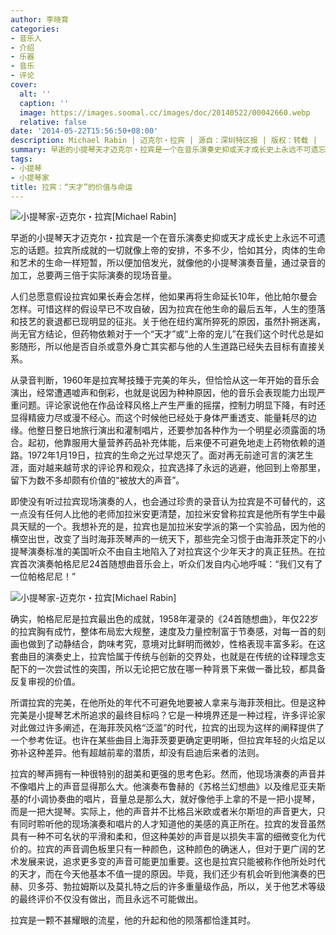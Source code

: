 ```yaml
---
author: 李晓育
categories:
- 音乐人
- 介绍
- 乐器
- 音乐
- 评论
cover:
  alt: ''
  caption: ''
  image: https://images.soomal.cc/images/doc/20140522/00042660.webp
  relative: false
date: '2014-05-22T15:56:50+08:00'
description: Michael Rabin | 迈克尔・拉宾 | 源自：深圳特区报 | 版权：转载 |  平均/总评分：10.00/10
summary: 早逝的小提琴天才迈克尔・拉宾是一个在音乐演奏史抑或天才成长史上永远不可遗忘的话题。拉宾所成就的一切就像上帝的安排，不多不少，恰如其分，肉体的生命和艺术的生命一样短暂，所以便加倍发光，就像他的小提琴演奏音量，通过录音的加工，总要两三倍于实际演奏的现场音量……
tags:
- 小提琴
- 小提琴家
title: 拉宾：“天才”的价值与命运
---
```


![小提琴家-迈克尔・拉宾[Michael Rabin]](https://images.soomal.cc/images/doc/20140522/00042659.webp)





早逝的小提琴天才迈克尔・拉宾是一个在音乐演奏史抑或天才成长史上永远不可遗忘的话题。拉宾所成就的一切就像上帝的安排，不多不少，恰如其分，肉体的生命和艺术的生命一样短暂，所以便加倍发光，就像他的小提琴演奏音量，通过录音的加工，总要两三倍于实际演奏的现场音量。

人们总愿意假设拉宾如果长寿会怎样，他如果再将生命延长10年，他比帕尔曼会怎样。可惜这样的假设早已不攻自破，因为拉宾在他生命的最后五年，人生的堕落和技艺的衰退都已现明显的征兆。关于他在纽约寓所猝死的原因，虽然扑朔迷离，尚无官方结论，但药物依赖对于一个“天才”或“上帝的宠儿”在我们这个时代总是如影随形，所以他是否自杀或意外身亡其实都与他的人生道路已经失去目标有直接关系。

从录音判断，1960年是拉宾琴技臻于完美的年头，但恰恰从这一年开始的音乐会演出，经常遭遇嘘声和倒彩，也就是说因为种种原因，他的音乐会表现能力出现严重问题。评论家说他在作品诠释风格上产生严重的摇摆，控制力明显下降，有时还显得精疲力尽或漫不经心。而这个时候他已经处于身体严重透支、能量耗尽的边缘。他整日整日地旅行演出和灌制唱片，还要参加各种作为一个明星必须露面的场合。起初，他靠服用大量营养药品补充体能，后来便不可避免地走上药物依赖的道路。1972年1月19日，拉宾的生命之光过早熄灭了。面对再无前途可言的演艺生涯，面对越来越苛求的评论界和观众，拉宾选择了永远的逃避，他回到上帝那里，留下为数不多却颇有价值的“被放大的声音”。

即使没有听过拉宾现场演奏的人，也会通过珍贵的录音认为拉宾是不可替代的，这一点没有任何人比他的老师加拉米安更清楚，加拉米安曾称拉宾是他所有学生中最具天赋的一个。我想补充的是，拉宾也是加拉米安学派的第一个实验品，因为他的横空出世，改变了当时海菲茨琴声的一统天下，那些完全习惯于由海菲茨定下的小提琴演奏标准的美国听众不由自主地陷入了对拉宾这个少年天才的真正狂热。在拉宾首次演奏帕格尼尼24首随想曲音乐会上，听众们发自内心地呼喊：“我们又有了一位帕格尼尼！”

![小提琴家-迈克尔・拉宾[Michael Rabin]](https://images.soomal.cc/images/doc/20140522/00042660.webp)





确实，帕格尼尼是拉宾最出色的成就，1958年灌录的《24首随想曲》，年仅22岁的拉宾胸有成竹，整体布局宏大规整，速度及力量控制富于节奏感，对每一首的刻画也做到了动静结合，韵味考究，意境对比鲜明而微妙，性格表现丰富多彩。在这套曲目的演奏史上，拉宾恰属于传统与创新的交界处，也就是在传统的诠释理念支配下的一次尝试性的突围，所以无论把它放在哪一种背景下来做一番比较，都具备反复审视的价值。

所谓拉宾的完美，在他所处的年代不可避免地要被人拿来与海菲茨相比。但是这种完美是小提琴艺术所追求的最终目标吗？它是一种境界还是一种过程，许多评论家对此做过许多阐述，在海菲茨风格“泛滥”的时代，拉宾的出现为这样的阐释提供了一个参考佐证。也许在某些曲目上海菲茨要更确定更明晰，但拉宾年轻的火焰足以弥补这种差异。他有超越前辈的潜质，却没有启迪后来者的法则。

拉宾的琴声拥有一种很特别的甜美和更强的思考色彩。然而，他现场演奏的声音并不像唱片上的声音显得那么大。他演奏布鲁赫的《苏格兰幻想曲》以及维尼亚夫斯基的f小调协奏曲的唱片，音量总是那么大，就好像他手上拿的不是一把小提琴，而是一把大提琴。实际上，他的声音并不比格吕米欧或者米尔斯坦的声音更大，只有同时聆听他的现场演奏和唱片的人才知道他的美感的真正所在。拉宾的发音虽然具有一种不可名状的平滑和柔和，但这种美妙的声音是以损失丰富的细微变化为代价的。拉宾的声音调色板里只有一种颜色，这种颜色的确迷人，但对于更广阔的艺术发展来说，追求更多变的声音可能更加重要。这也是拉宾只能被称作他所处时代的天才，而在今天他基本不值一提的原因。毕竟，我们还少有机会听到他演奏的巴赫、贝多芬、勃拉姆斯以及莫扎特之后的许多重量级作品，所以，关于他艺术等级的最终评价不仅没有做出，而且永远不可能做出。

拉宾是一颗不甚耀眼的流星，他的升起和他的陨落都恰逢其时。